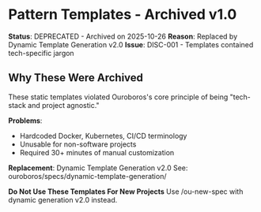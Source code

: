# Pattern Templates - Archived v1.0

**Status**: DEPRECATED - Archived on 2025-10-26
**Reason**: Replaced by Dynamic Template Generation v2.0
**Issue**: DISC-001 - Templates contained tech-specific jargon

## Why These Were Archived

These static templates violated Ouroboros's core principle of being "tech-stack and project agnostic."

**Problems**:
- Hardcoded Docker, Kubernetes, CI/CD terminology
- Unusable for non-software projects
- Required 30+ minutes of manual customization

**Replacement**: Dynamic Template Generation v2.0
See: ouroboros/specs/dynamic-template-generation/

**Do Not Use These Templates For New Projects**
Use /ou-new-spec with dynamic generation v2.0 instead.
